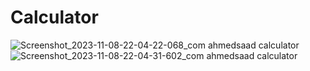 # Calculator
![Screenshot_2023-11-08-22-04-22-068_com ahmedsaad calculator](https://github.com/EngAhmedMohamedSaad/Calculator/assets/67387825/325f77a9-f971-4f05-9847-74aff53e3371)
![Screenshot_2023-11-08-22-04-31-602_com ahmedsaad calculator](https://github.com/EngAhmedMohamedSaad/Calculator/assets/67387825/59d188ca-429c-4b10-bdc6-b2c7deb02d0d)


